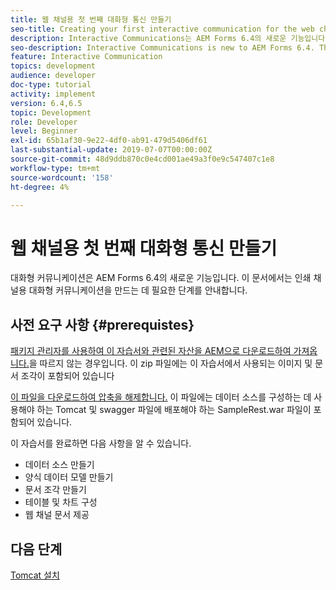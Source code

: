 ```yaml
---
title: 웹 채널용 첫 번째 대화형 통신 만들기
seo-title: Creating your first interactive communication for the web channel
description: Interactive Communications는 AEM Forms 6.4의 새로운 기능입니다. 이 문서는 웹 채널을 위한 대화형 커뮤니케이션을 만드는 데 필요한 단계를 안내합니다.
seo-description: Interactive Communications is new to AEM Forms 6.4. This document will walk you through the steps needed to create an interactive communication for the web channel.
feature: Interactive Communication
topics: development
audience: developer
doc-type: tutorial
activity: implement
version: 6.4,6.5
topic: Development
role: Developer
level: Beginner
exl-id: 65b1af30-9e22-4df0-ab91-479d5406df61
last-substantial-update: 2019-07-07T00:00:00Z
source-git-commit: 48d9ddb870c0e4cd001ae49a3f0e9c547407c1e8
workflow-type: tm+mt
source-wordcount: '158'
ht-degree: 4%

---
```


# 웹 채널용 첫 번째 대화형 통신 만들기

대화형 커뮤니케이션은 AEM Forms 6.4의 새로운 기능입니다. 이 문서에서는 인쇄 채널용 대화형 커뮤니케이션을 만드는 데 필요한 단계를 안내합니다.

## 사전 요구 사항 {#prerequistes}

[패키지 관리자를 사용하여 이 자습서와 관련된 자산을 AEM으로 다운로드하여 가져옵니다.](assets/gettingstartedassets.zip)을 따르지 않는 경우입니다. 이 zip 파일에는 이 자습서에서 사용되는 이미지 및 문서 조각이 포함되어 있습니다

[이 파일을 다운로드하여 압축을 해제합니다.](assets/warfileandswaggerfile.zip) 이 파일에는 데이터 소스를 구성하는 데 사용해야 하는 Tomcat 및 swagger 파일에 배포해야 하는 SampleRest.war 파일이 포함되어 있습니다.

이 자습서를 완료하면 다음 사항을 알 수 있습니다.

* 데이터 소스 만들기
* 양식 데이터 모델 만들기
* 문서 조각 만들기
* 테이블 및 차트 구성
* 웹 채널 문서 제공

## 다음 단계

[Tomcat 설치](./partone.md)
